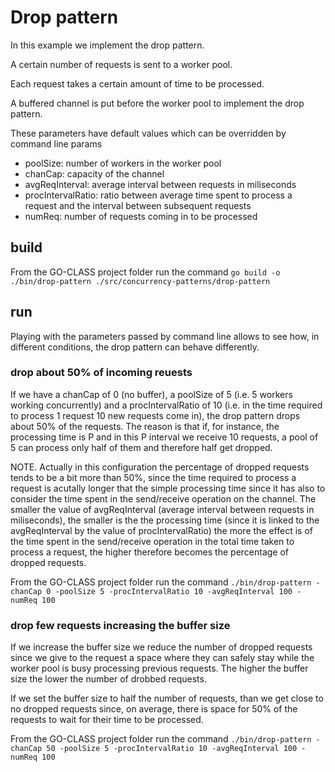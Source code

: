 # Drop pattern

In this example we implement the drop pattern.

A certain number of requests is sent to a worker pool.

Each request takes a certain amount of time to be processed.

A buffered channel is put before the worker pool to implement the drop pattern.

These parameters have default values which can be overridden by command line params

- poolSize: number of workers in the worker pool
- chanCap: capacity of the channel
- avgReqInterval: average interval between requests in miliseconds
- procIntervalRatio: ratio between average time spent to process a request and the interval between subsequent requests
- numReq: number of requests coming in to be processed

## build

From the GO-CLASS project folder run the command
`go build -o ./bin/drop-pattern ./src/concurrency-patterns/drop-pattern`

## run

Playing with the parameters passed by command line allows to see how, in different conditions, the drop pattern can behave differently.

### drop about 50% of incoming reuests

If we have a chanCap of 0 (no buffer), a poolSize of 5 (i.e. 5 workers working concurrently) and a procIntervalRatio of 10 (i.e. in the time required to process 1 request 10 new requests come in), the drop pattern drops about 50% of the requests. The reason is that if, for instance, the processing time is P and in this P interval we receive 10 requests, a pool of 5 can process only half of them and therefore half get dropped.

NOTE. Actually in this configuration the percentage of dropped requests tends to be a bit more than 50%, since the time required to process a request is acutally longer that the simple processing time since it has also to consider the time spent in the send/receive operation on the channel. The smaller the value of avgReqInterval (average interval between requests in miliseconds), the smaller is the the processing time (since it is linked to the avgReqInterval by the value of procIntervalRatio) the more the effect is of the time spent in the send/receive operation in the total time taken to process a request, the higher therefore becomes the percentage of dropped requests.

From the GO-CLASS project folder run the command
`./bin/drop-pattern -chanCap 0 -poolSize 5 -procIntervalRatio 10 -avgReqInterval 100 -numReq 100`

### drop few requests increasing the buffer size

If we increase the buffer size we reduce the number of dropped requests since we give to the request a space where they can safely stay while the worker pool is busy processing previous requests. The higher the buffer size the lower the number of drobbed requests.

If we set the buffer size to half the number of requests, than we get close to no dropped requests since, on average, there is space for 50% of the requests to wait for their time to be processed.

From the GO-CLASS project folder run the command
`./bin/drop-pattern -chanCap 50 -poolSize 5 -procIntervalRatio 10 -avgReqInterval 100 -numReq 100`
